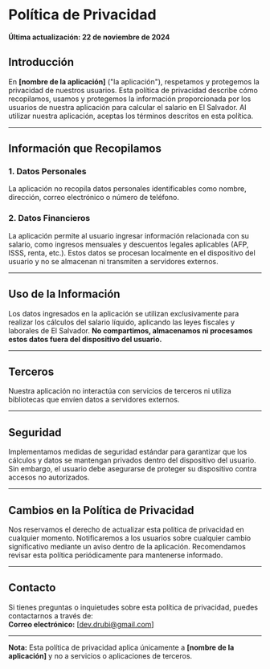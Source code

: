 # Política de Privacidad

**Última actualización: 22 de noviembre de 2024**

## Introducción  
En **[nombre de la aplicación]** ("la aplicación"), respetamos y protegemos la privacidad de nuestros usuarios. Esta política de privacidad describe cómo recopilamos, usamos y protegemos la información proporcionada por los usuarios de nuestra aplicación para calcular el salario en El Salvador. Al utilizar nuestra aplicación, aceptas los términos descritos en esta política.

---

## Información que Recopilamos  

### 1. **Datos Personales**  
La aplicación no recopila datos personales identificables como nombre, dirección, correo electrónico o número de teléfono.  

### 2. **Datos Financieros**  
La aplicación permite al usuario ingresar información relacionada con su salario, como ingresos mensuales y descuentos legales aplicables (AFP, ISSS, renta, etc.). Estos datos se procesan localmente en el dispositivo del usuario y no se almacenan ni transmiten a servidores externos.

---

## Uso de la Información  

Los datos ingresados en la aplicación se utilizan exclusivamente para realizar los cálculos del salario líquido, aplicando las leyes fiscales y laborales de El Salvador. **No compartimos, almacenamos ni procesamos estos datos fuera del dispositivo del usuario.**

---

## Terceros  

Nuestra aplicación no interactúa con servicios de terceros ni utiliza bibliotecas que envíen datos a servidores externos.  

---

## Seguridad  

Implementamos medidas de seguridad estándar para garantizar que los cálculos y datos se mantengan privados dentro del dispositivo del usuario. Sin embargo, el usuario debe asegurarse de proteger su dispositivo contra accesos no autorizados.  

---

## Cambios en la Política de Privacidad  

Nos reservamos el derecho de actualizar esta política de privacidad en cualquier momento. Notificaremos a los usuarios sobre cualquier cambio significativo mediante un aviso dentro de la aplicación. Recomendamos revisar esta política periódicamente para mantenerse informado.  

---

## Contacto  

Si tienes preguntas o inquietudes sobre esta política de privacidad, puedes contactarnos a través de:  
**Correo electrónico:** [dev.drubi@gmail.com]  

--- 

**Nota:** Esta política de privacidad aplica únicamente a **[nombre de la aplicación]** y no a servicios o aplicaciones de terceros.
